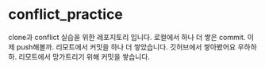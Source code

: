 # conflict_practice
clone과 conflict 실습을 위한 레포지토리 입니다. 
로컬에서 하나 더 쌓은 commit. 이제 push해볼까.
리모트에서 커밋을 하나 더 쌓았습니다. 깃허브에서 쌓아봤어요
우하하하. 리모트에서 망가트리기 위해 커밋을 쌓습니다.
